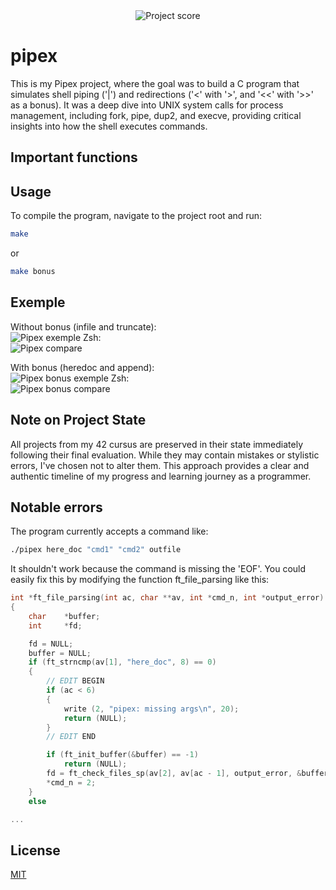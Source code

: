 <div align="center">
  <img src="https://i.ibb.co/cmF80PB/image.png" alt="Project score">
</div>

# pipex

This is my Pipex project, where the goal was to build a C program that simulates shell piping ('|') and redirections ('<' with '>', and '<<' with '>>' as a bonus). It was a deep dive into UNIX system calls for process management, including fork, pipe, dup2, and execve, providing critical insights into how the shell executes commands. 

## Important functions



## Usage

To compile the program, navigate to the project root and run:
```Bash
make
```

or

```Bash
make bonus
```

## Exemple

Without bonus (infile and truncate):  
![Pipex exemple](https://i.ibb.co/chfzsdD4/image.png)
Zsh:  
![Pipex compare](https://i.ibb.co/4nGbxBDL/image.png)

With bonus (heredoc and append):  
![Pipex bonus exemple](https://i.ibb.co/TD5Y3krT/image.png)
Zsh:  
![Pipex bonus compare](https://i.ibb.co/q30DpC72/image.png)

## Note on Project State

All projects from my 42 cursus are preserved in their state immediately following their final evaluation. While they may contain mistakes or stylistic errors, I've chosen not to alter them. This approach provides a clear and authentic timeline of my progress and learning journey as a programmer.

## Notable errors

The program currently accepts a command like:

```Bash
./pipex here_doc "cmd1" "cmd2" outfile
```

It shouldn't work because the command is missing the 'EOF'.
You could easily fix this by modifying the function ft_file_parsing like this:

```C
int	*ft_file_parsing(int ac, char **av, int *cmd_n, int *output_error)
{
	char	*buffer;
	int		*fd;

	fd = NULL;
	buffer = NULL;
	if (ft_strncmp(av[1], "here_doc", 8) == 0)
	{
        // EDIT BEGIN
		if (ac < 6)
		{
			write (2, "pipex: missing args\n", 20);
			return (NULL);
		}
        // EDIT END

		if (ft_init_buffer(&buffer) == -1)
			return (NULL);
		fd = ft_check_files_sp(av[2], av[ac - 1], output_error, &buffer);
		*cmd_n = 2;
	}
	else

...
```

## License

[MIT](https://choosealicense.com/licenses/mit/)
